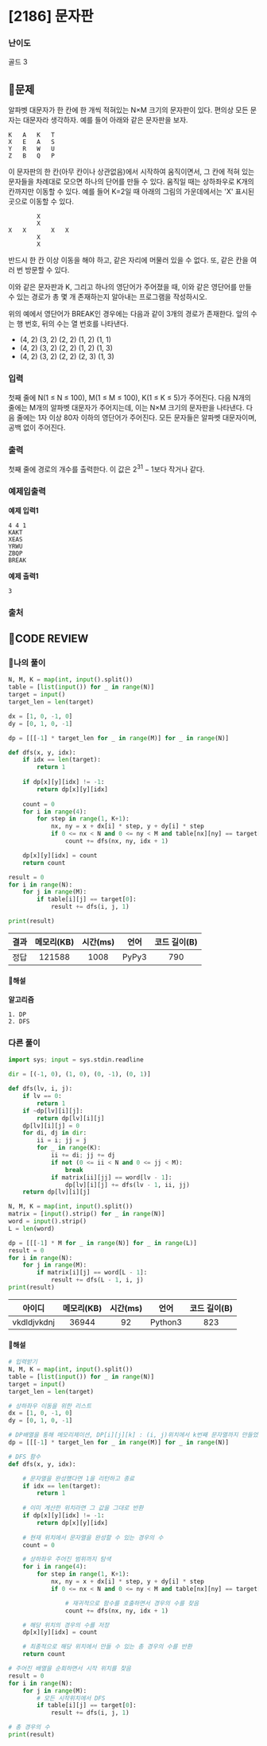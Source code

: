 # [2186] 문자판

### **난이도**
골드 3
## **📝문제**
알파벳 대문자가 한 칸에 한 개씩 적혀있는 N×M 크기의 문자판이 있다. 편의상 모든 문자는 대문자라 생각하자. 예를 들어 아래와 같은 문자판을 보자.

```
K	A	K	T
X	E	A	S
Y	R	W	U
Z	B	Q	P
```

이 문자판의 한 칸(아무 칸이나 상관없음)에서 시작하여 움직이면서, 그 칸에 적혀 있는 문자들을 차례대로 모으면 하나의 단어를 만들 수 있다. 움직일 때는 상하좌우로 K개의 칸까지만 이동할 수 있다. 예를 들어 K=2일 때 아래의 그림의 가운데에서는 'X' 표시된 곳으로 이동할 수 있다.

```
 	 	X	 	 
 	 	X	 	 
X	X	 	X	X
 	 	X	 	 
 	 	X	 	 
```

반드시 한 칸 이상 이동을 해야 하고, 같은 자리에 머물러 있을 수 없다. 또, 같은 칸을 여러 번 방문할 수 있다.

이와 같은 문자판과 K, 그리고 하나의 영단어가 주어졌을 때, 이와 같은 영단어를 만들 수 있는 경로가 총 몇 개 존재하는지 알아내는 프로그램을 작성하시오.

위의 예에서 영단어가 BREAK인 경우에는 다음과 같이 3개의 경로가 존재한다. 앞의 수는 행 번호, 뒤의 수는 열 번호를 나타낸다.

- (4, 2) (3, 2) (2, 2) (1, 2) (1, 1)
- (4, 2) (3, 2) (2, 2) (1, 2) (1, 3)
- (4, 2) (3, 2) (2, 2) (2, 3) (1, 3)
### **입력**
첫째 줄에 N(1 ≤ N ≤ 100), M(1 ≤ M ≤ 100), K(1 ≤ K ≤ 5)가 주어진다. 다음 N개의 줄에는 M개의 알파벳 대문자가 주어지는데, 이는 N×M 크기의 문자판을 나타낸다. 다음 줄에는 1자 이상 80자 이하의 영단어가 주어진다. 모든 문자들은 알파벳 대문자이며, 공백 없이 주어진다.
### **출력**
첫째 줄에 경로의 개수를 출력한다. 이 값은 $2^{31}-1$보다 작거나 같다.
### **예제입출력**

**예제 입력1**

```
4 4 1
KAKT
XEAS
YRWU
ZBQP
BREAK
```

**예제 출력1**

```
3
```

### **출처**

## **🧐CODE REVIEW**

### **🧾나의 풀이**

```python
N, M, K = map(int, input().split())
table = [list(input()) for _ in range(N)]
target = input()
target_len = len(target)

dx = [1, 0, -1, 0]
dy = [0, 1, 0, -1]

dp = [[[-1] * target_len for _ in range(M)] for _ in range(N)]

def dfs(x, y, idx):
    if idx == len(target):
        return 1
    
    if dp[x][y][idx] != -1:
        return dp[x][y][idx]
    
    count = 0
    for i in range(4):
        for step in range(1, K+1):
            nx, ny = x + dx[i] * step, y + dy[i] * step
            if 0 <= nx < N and 0 <= ny < M and table[nx][ny] == target[idx]:
                count += dfs(nx, ny, idx + 1)

    dp[x][y][idx] = count
    return count

result = 0
for i in range(N):
    for j in range(M):
        if table[i][j] == target[0]:
            result += dfs(i, j, 1)

print(result)
```

결과	| 메모리(KB) |	시간(ms) |	언어 |	코드 길이(B)
:----:|:-----:|:-----:|:-----:|:--------:
정답|121588|1008|PyPy3|790
#### **📝해설**

**알고리즘**
```
1. DP
2. DFS
```

### **다른 풀이**

```python
import sys; input = sys.stdin.readline

dir = [(-1, 0), (1, 0), (0, -1), (0, 1)]

def dfs(lv, i, j):
    if lv == 0:
        return 1
    if ~dp[lv][i][j]:
        return dp[lv][i][j]
    dp[lv][i][j] = 0
    for di, dj in dir:
        ii = i; jj = j
        for _ in range(K):
            ii += di; jj += dj
            if not (0 <= ii < N and 0 <= jj < M):
                break
            if matrix[ii][jj] == word[lv - 1]:
                dp[lv][i][j] += dfs(lv - 1, ii, jj)
    return dp[lv][i][j]

N, M, K = map(int, input().split())
matrix = [input().strip() for _ in range(N)]
word = input().strip()
L = len(word)

dp = [[[-1] * M for _ in range(N)] for _ in range(L)]
result = 0
for i in range(N):
    for j in range(M):
        if matrix[i][j] == word[L - 1]:
            result += dfs(L - 1, i, j)
print(result)
```

아이디 | 메모리(KB) |	시간(ms) |	언어 |	코드 길이(B) 
:-----:|:-----:|:-----:|:----:|:--------:
vkdldjvkdnj|36944|92|Python3|823
#### **📝해설**

```python
# 입력받기
N, M, K = map(int, input().split())
table = [list(input()) for _ in range(N)]
target = input()
target_len = len(target)

# 상하좌우 이동을 위한 리스트
dx = [1, 0, -1, 0]
dy = [0, 1, 0, -1]

# DP배열을 통해 메모리제이션, DP[i][j][k] : (i, j)위치에서 k번째 문자열까지 만들었을 때 경우의 수를 미리 계산
dp = [[[-1] * target_len for _ in range(M)] for _ in range(N)]

# DFS 함수
def dfs(x, y, idx):

    # 문자열을 완성헀다면 1을 리턴하고 종료
    if idx == len(target):
        return 1
    
    # 이미 계산한 위치라면 그 값을 그대로 반환
    if dp[x][y][idx] != -1:
        return dp[x][y][idx]
    
    # 현재 위치에서 문자열을 완성할 수 있는 경우의 수
    count = 0

    # 상하좌우 주어진 범위까지 탐색
    for i in range(4):
        for step in range(1, K+1):
            nx, ny = x + dx[i] * step, y + dy[i] * step
            if 0 <= nx < N and 0 <= ny < M and table[nx][ny] == target[idx]:

                # 재귀적으로 함수를 호출하면서 경우의 수를 찾음
                count += dfs(nx, ny, idx + 1)

    # 해당 위치의 경우의 수를 저장
    dp[x][y][idx] = count

    # 최종적으로 해당 위치에서 만들 수 있는 총 경우의 수를 반환
    return count

# 주어진 배열을 순회하면서 시작 위치를 찾음
result = 0
for i in range(N):
    for j in range(M):
        # 모든 시작위치에서 DFS
        if table[i][j] == target[0]:
            result += dfs(i, j, 1)

# 총 경우의 수
print(result)
```